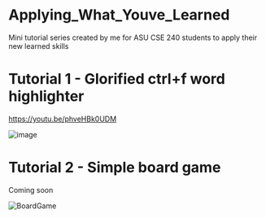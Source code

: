# Applying_What_Youve_Learned
Mini tutorial series created by me for ASU CSE 240 students to apply their new learned skills

# Tutorial 1 - Glorified ctrl+f word highlighter
https://youtu.be/phveHBk0UDM

![image](https://user-images.githubusercontent.com/54217603/234441283-a9a0acae-0ff0-4c85-8bdf-e71c4f65d43a.png)

# Tutorial 2 - Simple board game
Coming soon

![BoardGame](https://user-images.githubusercontent.com/54217603/234441312-aa818d8f-e590-421a-82bf-2be134413237.gif)
